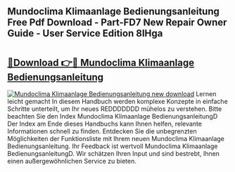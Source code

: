 ## Mundoclima Klimaanlage Bedienungsanleitung Free Pdf Download - Part-FD7 New Repair Owner Guide - User Service Edition 8IHga

# <h2><a href="http://df3sjv.blite.top/?on=Mundoclima+Klimaanlage+Bedienungsanleitung">🔗Download 👉🔴 Mundoclima Klimaanlage Bedienungsanleitung</a></h2>

[![Mundoclima Klimaanlage Bedienungsanleitung new download](https://i.imgur.com/lujVjoI.png)](http://df3sjv.blite.top/?on=Mundoclima+Klimaanlage+Bedienungsanleitung)
Lernen leicht gemacht In diesem Handbuch werden komplexe Konzepte in einfache Schritte unterteilt, um Ihr neues REDDDDDDD mühelos zu verstehen. Bitte beachten Sie den Index Mundoclima Klimaanlage BedienungsanleitungD Der Index am Ende dieses Handbuchs kann Ihnen helfen, relevante Informationen schnell zu finden. Entdecken Sie die unbegrenzten Möglichkeiten der Funktionsliste mit Ihrem neuen Mundoclima Klimaanlage Bedienungsanleitung. Ihr Feedback ist wertvoll Mundoclima Klimaanlage BedienungsanleitungD. Wir schätzen Ihren Input und sind bestrebt, Ihnen einen außergewöhnlichen Service zu bieten.
